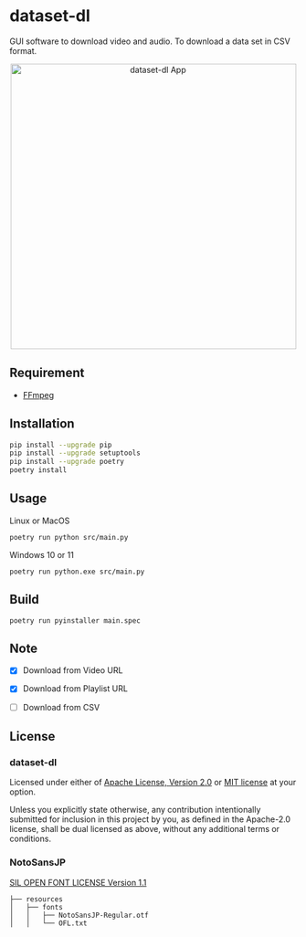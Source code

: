 # dataset-dl

GUI software to download video and audio.
To download a data set in CSV format.

<p align="center">
    <img src="https://user-images.githubusercontent.com/38586357/147847093-95ffbfed-6ea6-4f42-9e2d-192913b5acf7.png" alt="dataset-dl App" width="500px">
</p>


## Requirement

* [FFmpeg](https://ffmpeg.org/)


## Installation

```sh
pip install --upgrade pip
pip install --upgrade setuptools
pip install --upgrade poetry
poetry install
```


## Usage

Linux or MacOS    
```sh
poetry run python src/main.py
```

Windows 10 or 11
```
poetry run python.exe src/main.py
```


## Build

```
poetry run pyinstaller main.spec
```


## Note

- [x] Download from Video URL
- [x] Download from Playlist URL
- [ ] Download from CSV


## License

### dataset-dl

Licensed under either of [Apache License, Version 2.0](LICENSE-APACHE) or [MIT license](LICENSE-MIT) at your option.  

Unless you explicitly state otherwise, any contribution intentionally submitted for inclusion in this project by you, as defined in the Apache-2.0 license, shall be dual licensed as above, without any additional terms or conditions.


### NotoSansJP

[SIL OPEN FONT LICENSE Version 1.1](resources/fonts/OFL.txt)

```
├── resources  
│   ├── fonts  
│   │   ├── NotoSansJP-Regular.otf  
│   │   └── OFL.txt
```